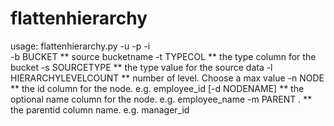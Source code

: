 # flattenhierarchy

usage: flattenhierarchy.py -u  -p -i  
                          -b BUCKET  ** source bucketname
                          -t TYPECOL  ** the type column for the bucket
                          -s SOURCETYPE   ** the type value for the source data
                          -l HIERARCHYLEVELCOUNT ** number of level. Choose a max value
                          -n NODE   ** the id column for the node. e.g. employee_id
                           [-d NODENAME]  ** the optional name column for the node. e.g. employee_name
                           -m PARENT . ** the parentid column name. e.g. manager_id
